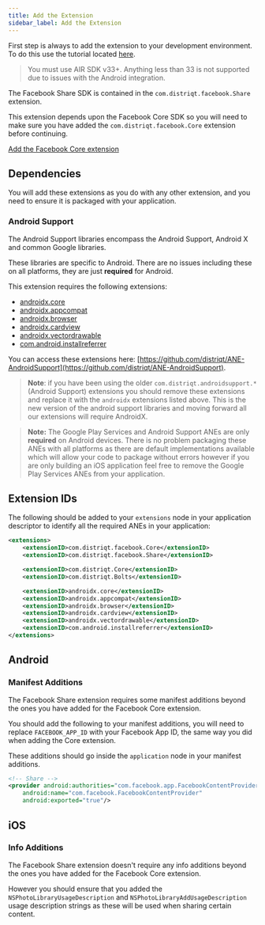 ```yaml
---
title: Add the Extension
sidebar_label: Add the Extension
---
```



First step is always to add the extension to your development environment. 
To do this use the tutorial located [here](/docs/tutorials/getting-started).

>
> You must use AIR SDK v33+. Anything less than 33 is not supported due to issues
> with the Android integration.
>


The Facebook Share SDK is contained in the `com.distriqt.facebook.Share` extension. 

This extension depends upon the Facebook Core SDK so you will need to make sure you have added the `com.distriqt.facebook.Core` extension before continuing. 

[Add the Facebook Core extension](../core/add-the-extension)


## Dependencies

You will add these extensions as you do with any other extension, and you need to ensure it is packaged with your application.


### Android Support

The Android Support libraries encompass the Android Support, Android X and common Google libraries. 

These libraries are specific to Android. There are no issues including these on all platforms, they are just **required** for Android.

This extension requires the following extensions:

- [androidx.core](https://github.com/distriqt/ANE-AndroidSupport/raw/master/lib/androidx.core.ane)
- [androidx.appcompat](https://github.com/distriqt/ANE-AndroidSupport/raw/master/lib/androidx.appcompat.ane)
- [androidx.browser](https://github.com/distriqt/ANE-AndroidSupport/raw/master/lib/androidx.browser.ane)
- [androidx.cardview](https://github.com/distriqt/ANE-AndroidSupport/raw/master/lib/androidx.cardview.ane)
- [androidx.vectordrawable](https://github.com/distriqt/ANE-AndroidSupport/raw/master/lib/androidx.vectordrawable.ane)
- [com.android.installreferrer](https://github.com/distriqt/ANE-AndroidSupport/raw/master/lib/com.android.installreferrer.ane)

You can access these extensions here: [https://github.com/distriqt/ANE-AndroidSupport](https://github.com/distriqt/ANE-AndroidSupport).

>
> **Note**: if you have been using the older `com.distriqt.androidsupport.*` (Android Support) extensions you should remove these extensions and replace it with the `androidx` extensions listed above. This is the new version of the android support libraries and moving forward all our extensions will require AndroidX.
>


>
> **Note:** The Google Play Services and Android Support ANEs are only **required** on Android devices. 
> There is no problem packaging these ANEs with all platforms as there are default implementations available which will allow your code to package without errors 
> however if you are only building an iOS application feel free to remove the Google Play Services ANEs from your application.
>


## Extension IDs

The following should be added to your `extensions` node in your application descriptor to identify all the required ANEs in your application:

```xml
<extensions>
	<extensionID>com.distriqt.facebook.Core</extensionID>
	<extensionID>com.distriqt.facebook.Share</extensionID>

	<extensionID>com.distriqt.Core</extensionID>
	<extensionID>com.distriqt.Bolts</extensionID>

	<extensionID>androidx.core</extensionID>
	<extensionID>androidx.appcompat</extensionID>
	<extensionID>androidx.browser</extensionID>
	<extensionID>androidx.cardview</extensionID>
	<extensionID>androidx.vectordrawable</extensionID>
	<extensionID>com.android.installreferrer</extensionID>
</extensions>
```


## Android  

### Manifest Additions

The Facebook Share extension requires some manifest additions beyond the ones you have added for the Facebook Core extension.

You should add the following to your manifest additions, you will need to replace `FACEBOOK_APP_ID` with your Facebook App ID, the same way you did when adding the Core extension.

These additions should go inside the `application` node in your manifest additions.


```xml
<!-- Share -->
<provider android:authorities="com.facebook.app.FacebookContentProviderFACEBOOK_APP_ID"
	android:name="com.facebook.FacebookContentProvider"
	android:exported="true"/>
```


## iOS

### Info Additions

The Facebook Share extension doesn't require any info additions beyond the ones you have added for the Facebook Core extension.

However you should ensure that you added the  `NSPhotoLibraryUsageDescription` and `NSPhotoLibraryAddUsageDescription` usage description strings as these will be used when sharing certain content.


